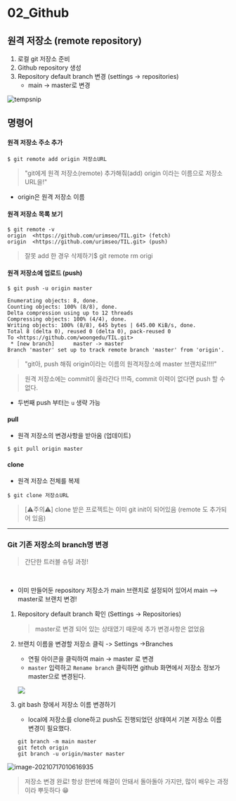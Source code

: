

# 02_Github

## 원격 저장소 (remote repository)

1. 로컬 git 저장소 준비
2. Github repository 생성
3. Repository default branch 변경 (settings -> repositories)
   - main -> master로 변경

![tempsnip](C:\Users\user\Pictures\tempsnip.png)

## **명령어**

#### **원격 저장소 주소 추가**

```
$ git remote add origin 저장소URL
```

> "git에게 원격 저장소(remote) 추가해줘(add) origin 이라는 이름으로 저장소  URL을!"

- origin은 원격 저장소 이름

  

#### **원격 저장소 목록 보기**

```
$ git remote -v
origin  <https://github.com/urimseo/TIL.git> (fetch)
origin  <https://github.com/urimseo/TIL.git> (push)
```

> 잘못 add 한 경우 삭제하기$ git remote rm origi



#### **원격 저장소에 업로드 (push)**

```
$ git push -u origin master

Enumerating objects: 8, done.
Counting objects: 100% (8/8), done.
Delta compression using up to 12 threads
Compressing objects: 100% (4/4), done.
Writing objects: 100% (8/8), 645 bytes | 645.00 KiB/s, done.
Total 8 (delta 0), reused 0 (delta 0), pack-reused 0
To <https://github.com/woongedu/TIL.git>
 * [new branch]      master -> master
Branch 'master' set up to track remote branch 'master' from 'origin'.
```

> "git아, push 해줘 origin이라는 이름의 원격저장소에 master 브랜치로!!!!"

> 원격 저장소에는 commit이 올라간다 !!!즉, commit 이력이 없다면 push 할 수 없다.

- 두번째 push 부터는 `u` 생략 가능

  

#### **pull**

- 원격 저장소의 변경사항을 받아옴 (업데이트)

```
$ git pull origin master
```



#### **clone**

- 원격 저장소 전체를 복제

```
$ git clone 저장소URL
```

> [⚠주의⚠] clone 받은 프로젝트는 이미 git init이 되어있음 (remote 도 추가되어 있음)





---

### Git 기존 저장소의 branch명 변경

> 간단한 트러블 슈팅 과정!

​	

- 이미 만들어둔  repository 저장소가 main 브랜치로 설정되어 있어서 main --> master로 브랜치 변경!

1. Repository default branch 확인 (Settings -> Repositories)

   > master로 변경 되어 있는 상태였기 때문에 추가 변경사항은 없었음

2. 브랜치 이름을 변경할 저장소 클릭 -> Settings ->Branches

   - 연필 아이콘을 클릭하여 main -> master 로 변경
   - `master` 입력하고 `Rename branch` 클릭하면 github 화면에서 저장소 정보가 master으로 변경된다.

   ![](C:\Users\user\Pictures\tempsnip.png)

3. git bash 창에서 저장소 이름 변경하기

   - local에 저장소를 clone하고 push도 진행되었던 상태여서 기본 저장소 이름 변경이 필요했다.

   ```git
   git branch -m main master
   git fetch origin
   git branch -u origin/master master
   ```

![image-20210717010616935](C:\Users\user\AppData\Roaming\Typora\typora-user-images\image-20210717010616935.png)



> 저장소 변경 완료! 항상 한번에 해결이 안돼서 돌아돌아 가지만, 많이 배우는 과정이라 뿌듯하다 😁